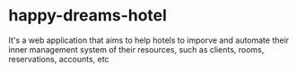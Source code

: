 # happy-dreams-hotel
It's a web application that aims to help hotels to imporve and automate their inner management system of their resources, such as clients, rooms, reservations, accounts, etc
